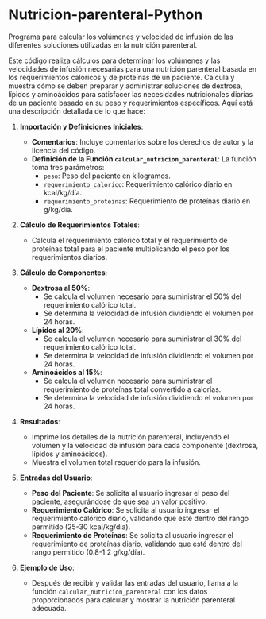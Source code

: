 # Nutricion-parenteral-Python
Programa para calcular los volúmenes y velocidad de infusión de las diferentes soluciones utilizadas en la nutrición parenteral.

Este código realiza cálculos para determinar los volúmenes y las velocidades de infusión necesarias para una nutrición parenteral basada en los requerimientos calóricos y de proteínas de un paciente. Calcula y muestra cómo se deben preparar y administrar soluciones de dextrosa, lípidos y aminoácidos para satisfacer las necesidades nutricionales diarias de un paciente basado en su peso y requerimientos específicos. Aquí está una descripción detallada de lo que hace:

1. **Importación y Definiciones Iniciales**:
   - **Comentarios**: Incluye comentarios sobre los derechos de autor y la licencia del código.
   - **Definición de la Función `calcular_nutricion_parenteral`**: La función toma tres parámetros:
     - `peso`: Peso del paciente en kilogramos.
     - `requerimiento_calorico`: Requerimiento calórico diario en kcal/kg/día.
     - `requerimiento_proteinas`: Requerimiento de proteínas diario en g/kg/día.

2. **Cálculo de Requerimientos Totales**:
   - Calcula el requerimiento calórico total y el requerimiento de proteínas total para el paciente multiplicando el peso por los requerimientos diarios.

3. **Cálculo de Componentes**:
   - **Dextrosa al 50%**:
     - Se calcula el volumen necesario para suministrar el 50% del requerimiento calórico total.
     - Se determina la velocidad de infusión dividiendo el volumen por 24 horas.
   - **Lípidos al 20%**:
     - Se calcula el volumen necesario para suministrar el 30% del requerimiento calórico total.
     - Se determina la velocidad de infusión dividiendo el volumen por 24 horas.
   - **Aminoácidos al 15%**:
     - Se calcula el volumen necesario para suministrar el requerimiento de proteínas total convertido a calorías.
     - Se determina la velocidad de infusión dividiendo el volumen por 24 horas.

4. **Resultados**:
   - Imprime los detalles de la nutrición parenteral, incluyendo el volumen y la velocidad de infusión para cada componente (dextrosa, lípidos y aminoácidos).
   - Muestra el volumen total requerido para la infusión.

5. **Entradas del Usuario**:
   - **Peso del Paciente**: Se solicita al usuario ingresar el peso del paciente, asegurándose de que sea un valor positivo.
   - **Requerimiento Calórico**: Se solicita al usuario ingresar el requerimiento calórico diario, validando que esté dentro del rango permitido (25-30 kcal/kg/día).
   - **Requerimiento de Proteínas**: Se solicita al usuario ingresar el requerimiento de proteínas diario, validando que esté dentro del rango permitido (0.8-1.2 g/kg/día).

6. **Ejemplo de Uso**:
   - Después de recibir y validar las entradas del usuario, llama a la función `calcular_nutricion_parenteral` con los datos proporcionados para calcular y mostrar la nutrición parenteral adecuada.
